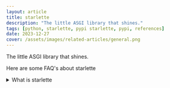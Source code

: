 ```yaml
---
layout: article
title: starlette
description: "The little ASGI library that shines."
tags: [python, starlette, pypi starlette, pypi, references]
date: 2023-12-27
cover: /assets/images/related-articles/general.png
---
```


The little ASGI library that shines.

Here are some FAQ's about starlette
<details>
<summary>What is starlette</summary>
The little ASGI library that shines.
</details>
